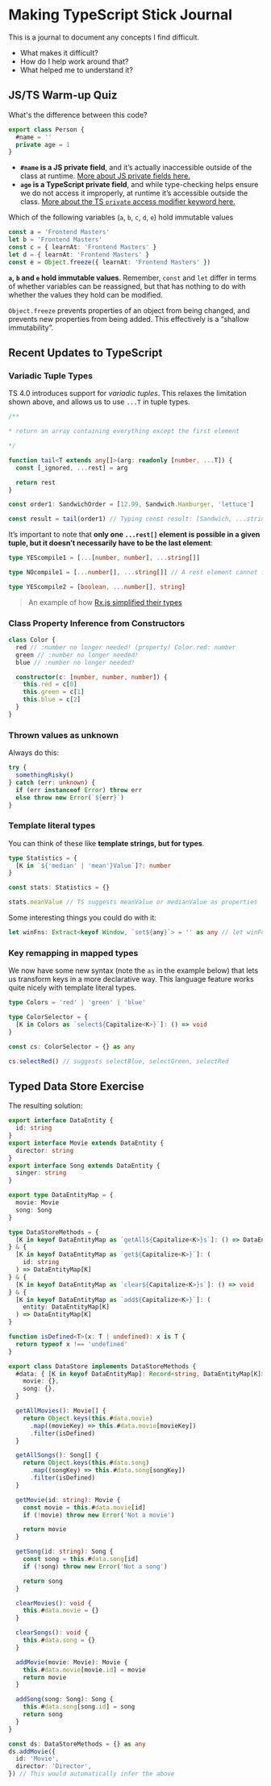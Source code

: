 # Making TypeScript Stick Journal

This is a journal to document any concepts I find difficult.

- What makes it difficult?
- How do I help work around that?
- What helped me to understand it?

## JS/TS Warm-up Quiz

What's the difference between this code?

```ts
export class Person {
  #name = ''
  private age = 1
}
```

- **`#name` is a JS private field**, and it’s actually inaccessible outside of the class at runtime. [More about JS private fields here.](https://developer.mozilla.org/en-US/docs/Web/JavaScript/Reference/Classes/Private_class_fields#private_fields)
- **`age` is a TypeScript private field**, and while type-checking helps ensure we do not access it improperly, at runtime it’s accessible outside the class. [More about the TS `private` access modifier keyword here.](https://www.typescriptlang.org/docs/handbook/2/classes.html#private)

Which of the following variables (`a`, `b`, `c`, `d`, `e`) hold immutable values

```ts
const a = 'Frontend Masters'
let b = 'Frontend Masters'
const c = { learnAt: 'Frontend Masters' }
let d = { learnAt: 'Frontend Masters' }
const e = Object.freeze({ learnAt: 'Frontend Masters' })
```

**`a`, `b` and `e` hold immutable values**. Remember, `const` and `let` differ in terms of whether variables can be reassigned, but that has nothing to do with whether the values they hold can be modified.

`Object.freeze` prevents properties of an object from being changed, and prevents new properties from being added. This effectively is a “shallow immutability”.

## Recent Updates to TypeScript

### Variadic Tuple Types

TS 4.0 introduces support for *variadic tuples*. This relaxes the limitation shown above, and allows us to use `...T` in tuple types.

```ts
/**

* return an array containing everything except the first element

*/

function tail<T extends any[]>(arg: readonly [number, ...T]) {
  const [_ignored, ...rest] = arg

  return rest
}

const order1: SandwichOrder = [12.99, Sandwich.Hamburger, 'lettuce']

const result = tail(order1) // Typing const result: [Sandwich, ...string[]]
```

It’s important to note that **only one `...rest[]` element is possible in a given tuple, but it doesn’t necessarily have to be the last element**:

```ts
type YEScompile1 = [...[number, number], ...string[]]

type NOcompile1 = [...number[], ...string[]] // A rest element cannot follow another rest element.

type YEScompile2 = [boolean, ...number[], string]
```

> An example of how [Rx.js simplified their types](https://github.com/ReactiveX/rxjs/pull/5859/files)

### Class Property Inference from Constructors

```ts
class Color {
  red // :number no longer needed! (property) Color.red: number
  green // :number no longer needed!
  blue // :number no longer needed!

  constructor(c: [number, number, number]) {
    this.red = c[0]
    this.green = c[1]
    this.blue = c[2]
  }
}
```

### Thrown values as unknown

Always do this:

```ts
try {
  somethingRisky()
} catch (err: unknown) {
  if (err instanceof Error) throw err
  else throw new Error(`${err}`)
}
```

### Template literal types

You can think of these like **template strings, but for types**.

```ts
type Statistics = {
  [K in `${'median' | 'mean'}Value`]?: number
}

const stats: Statistics = {}

stats.meanValue // TS suggests meanValue or medianValue as properties
```

Some interesting things you could do with it:

```ts
let winFns: Extract<keyof Window, `set${any}`> = '' as any // let winFns: "setInterval" | "setTimeout"
```

### Key remapping in mapped types

We now have some new syntax (note the `as` in the example below) that lets us transform keys in a more declarative way. This language feature works quite nicely with template literal types.

```ts
type Colors = 'red' | 'green' | 'blue'

type ColorSelector = {
  [K in Colors as `select${Capitalize<K>}`]: () => void
}

const cs: ColorSelector = {} as any

cs.selectRed() // suggests selectBlue, selectGreen, selectRed
```

## Typed Data Store Exercise

The resulting solution:

```ts
export interface DataEntity {
  id: string
}
export interface Movie extends DataEntity {
  director: string
}
export interface Song extends DataEntity {
  singer: string
}

export type DataEntityMap = {
  movie: Movie
  song: Song
}

type DataStoreMethods = {
  [K in keyof DataEntityMap as `getAll${Capitalize<K>}s`]: () => DataEntityMap[K][]
} & {
  [K in keyof DataEntityMap as `get${Capitalize<K>}`]: (
    id: string
  ) => DataEntityMap[K]
} & {
  [K in keyof DataEntityMap as `clear${Capitalize<K>}s`]: () => void
} & {
  [K in keyof DataEntityMap as `add${Capitalize<K>}`]: (
    entity: DataEntityMap[K]
  ) => DataEntityMap[K]
}

function isDefined<T>(x: T | undefined): x is T {
  return typeof x !== 'undefined'
}

export class DataStore implements DataStoreMethods {
  #data: { [K in keyof DataEntityMap]: Record<string, DataEntityMap[K]> } = {
    movie: {},
    song: {},
  }

  getAllMovies(): Movie[] {
    return Object.keys(this.#data.movie)
      .map((movieKey) => this.#data.movie[movieKey])
      .filter(isDefined)
  }

  getAllSongs(): Song[] {
    return Object.keys(this.#data.song)
      .map((songKey) => this.#data.song[songKey])
      .filter(isDefined)
  }

  getMovie(id: string): Movie {
    const movie = this.#data.movie[id]
    if (!movie) throw new Error('Not a movie')

    return movie
  }

  getSong(id: string): Song {
    const song = this.#data.song[id]
    if (!song) throw new Error('Not a song')

    return song
  }

  clearMovies(): void {
    this.#data.movie = {}
  }

  clearSongs(): void {
    this.#data.song = {}
  }

  addMovie(movie: Movie): Movie {
    this.#data.movie[movie.id] = movie
    return movie
  }

  addSong(song: Song): Song {
    this.#data.song[song.id] = song
    return song
  }
}

const ds: DataStoreMethods = {} as any
ds.addMovie({
  id: 'Movie',
  director: 'Director',
}) // This would automatically infer the above
```
